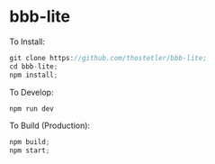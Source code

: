 # bbb-lite

To Install:

```js
git clone https://github.com/thostetler/bbb-lite;
cd bbb-lite;
npm install;
```

To Develop:

```js
npm run dev
```

To Build (Production):

```js
npm build;
npm start;
```
